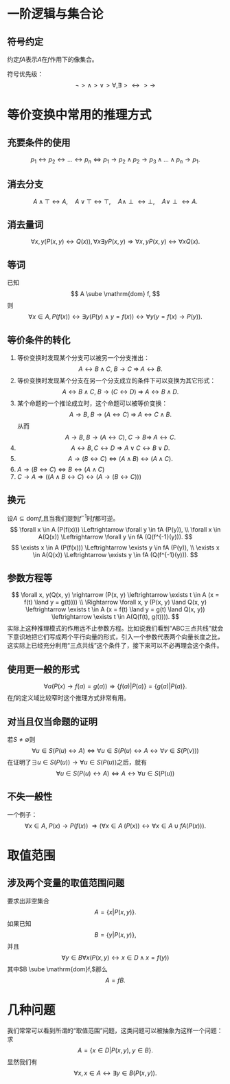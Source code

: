 # 一阶逻辑与集合论

## 符号约定
约定$fA$表示$A$在$f$作用下的像集合。

符号优先级：
$$
\neg > \land > \lor > \forall, \exists > \leftrightarrow > \rightarrow 
$$

# 等价变换中常用的推理方式

## 充要条件的使用
$$
p_1 \leftrightarrow p_2 \leftrightarrow \ldots \leftrightarrow p_n \Leftrightarrow p_1 \rightarrow p_2 \land p_2 \rightarrow p_3 \land \ldots \land p_n \rightarrow p_1.
$$

## 消去分支

$$
A \land \top \leftrightarrow A, \quad A \lor \top \leftrightarrow \top, \quad A \land \perp \leftrightarrow \perp, \quad A \lor \perp \leftrightarrow A.
$$

## 消去量词

$$
\forall x, y(P(x, y) \leftrightarrow Q(x)), \forall x \exists y P(x, y) 
\Rightarrow \forall x, y P(x, y) \leftrightarrow \forall x Q(x).
$$

## 等词
已知
$$
A \sube \mathrm{dom} f, 
$$
则
$$
\forall x \in A, P(f(x)) \leftrightarrow \exists y (P(y) \land y = f(x))\leftrightarrow \forall y (y = f(x) \rightarrow P(y)).
$$

## 等价条件的转化

1. 等价变换时发现某个分支可以被另一个分支推出：
   $$
   A \leftrightarrow B \land C, \; B \rightarrow C \; \Rightarrow \; A \leftrightarrow B.
   $$
2. 等价变换时发现某个分支在另一个分支成立的条件下可以变换为其它形式：
   $$
   A \leftrightarrow B \land C, \; B \rightarrow (C \leftrightarrow D) \; \Rightarrow \; A \leftrightarrow B \land D.
   $$
3. 某个命题的一个推论成立时，这个命题可以被等价变换：
   $$
   A \rightarrow B, \; B \rightarrow (A \leftrightarrow C) \; \Rightarrow \; A \leftrightarrow C \land B.
   $$
   从而
   $$
   A \rightarrow B, \; B \rightarrow (A \leftrightarrow C), \; C \rightarrow B \Rightarrow \; A \leftrightarrow C.
   $$
4. $$
   A \leftrightarrow B, C \leftrightarrow D \Rightarrow A \lor C \leftrightarrow B \lor D.
   $$
5. $$
   A \rightarrow (B \leftrightarrow C) \Leftrightarrow (A \land B) \leftrightarrow (A \land C).
   $$
6. $A \rightarrow (B \leftrightarrow C) \Leftrightarrow B \leftrightarrow (A \land C)$
7. $C \rightarrow A \Rightarrow ((A \land B \leftrightarrow C) \leftrightarrow (A \rightarrow (B \leftrightarrow C)))$

## 换元
设$A \subseteq \mathrm{dom} f,$且当我们提到$f^{-1}$时$f$都可逆。
$$
\forall x \in A (P(f(x))) \Leftrightarrow \forall y \in fA (P(y)), \\
\forall x \in A(Q(x)) \Leftrightarrow \forall y \in fA (Q(f^{-1}(y))).
$$
$$
\exists x \in A (P(f(x))) \Leftrightarrow \exists y \in fA (P(y)), \\
\exists x \in A(Q(x)) \Leftrightarrow \exists y \in fA (Q(f^{-1}(y))).
$$

## 参数方程等
$$
\forall x, y(Q(x, y) \rightarrow (P(x, y) \leftrightarrow \exists t \in A (x = f(t) \land y = g(t)))) \\
\Rightarrow \forall x, y (P(x, y) \land Q(x, y) \leftrightarrow \exists t \in A (x = f(t) \land y = g(t) \land Q(x, y)) \leftrightarrow \exists t \in A(Q(f(t), g(t)))).
$$
实际上这种推理模式的作用远不止参数方程。比如说我们看到“ABC三点共线”就会下意识地把它们写成两个平行向量的形式，引入一个参数代表两个向量长度之比，这实际上已经充分利用“三点共线”这个条件了，接下来可以不必再理会这个条件。

## 使用更一般的形式

$$
\forall a (P(x) \rightarrow f(a) = g(a)) \Rightarrow \{f(a) | P(a)\} = \{g(a)| P(a) \}.
$$
在$f$的定义域比较窄时这个推理方式非常有用。

## 对当且仅当命题的证明
若$S \neq \emptyset$则
$$
\forall u \in S (P(u) \leftrightarrow A) \Leftrightarrow \forall u \in S (P(u) \leftrightarrow A \leftrightarrow \forall v \in S (P(v)))
$$
在证明了$\exists u \in S (P(u)) \rightarrow \forall u \in S (P(u))$之后，就有
$$
\forall u \in S (P(u) \leftrightarrow A) \Leftrightarrow A \leftrightarrow \forall u \in S (P(u))
$$

## 不失一般性

一个例子：
$$
\forall x \in A, \; P(x) \rightarrow P(f(x)) \; \Rightarrow (\forall x \in A \;( P(x)) \leftrightarrow \forall x \in A \cup fA (P(x))).
$$

# 取值范围

## 涉及两个变量的取值范围问题
要求出非空集合
$$
A = \{ x | P(x,y) \}.
$$
如果已知
$$
B = \{ y | P(x,y) \},
$$
并且
$$
\forall y \in B \forall x (P(x,y) \leftrightarrow x \in D \land x = f(y))
$$
其中$B \sube \mathrm{dom}f,$那么
$$
A = fB.
$$
# 几种问题

我们常常可以看到所谓的“取值范围”问题，这类问题可以被抽象为这样一个问题：求
$$
A = \{x \in D | P(x, y), \; y \in B\}.
$$
显然我们有
$$
\forall x, x \in A \leftrightarrow \exists y \in B (P(x, y)).
$$